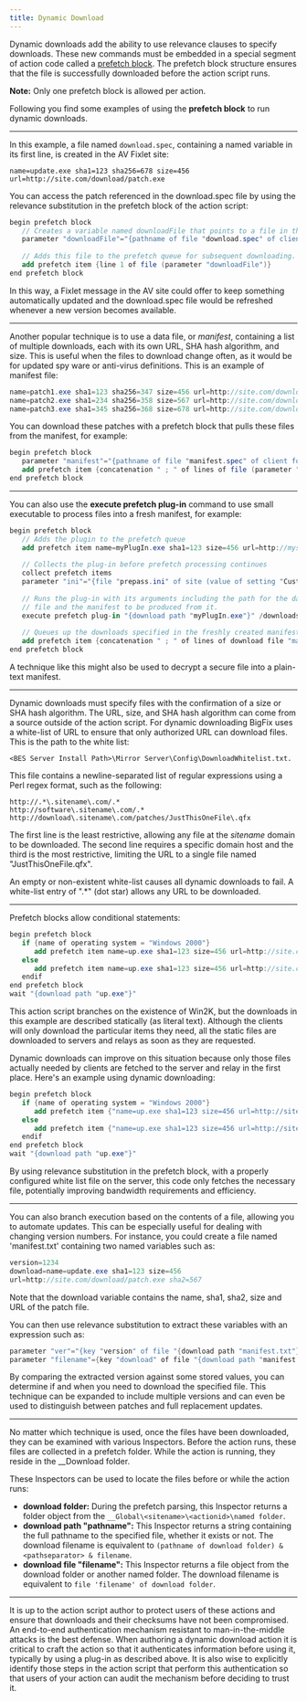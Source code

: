 ```yaml
---
title: Dynamic Download
---
```


Dynamic downloads add the ability to use relevance clauses to specify downloads. 
These new commands must be embedded in a special segment of action code called a [prefetch block](./prefetch_block.html).
The prefetch block structure ensures that the file is successfully downloaded before the action script runs.

**Note:** Only one prefetch block is allowed per action.


Following you find some examples of using the **prefetch block** to run dynamic downloads.

---

In this example, a file named `download.spec`, containing a named variable in its 
first line, is created in the AV Fixlet site: 

```
name=update.exe sha1=123 sha256=678 size=456 url=http://site.com/download/patch.exe
```

You can access the patch referenced in the download.spec file by using the relevance 
substitution in the prefetch block of the action script:

```actionscript
begin prefetch block
   // Creates a variable named downloadFile that points to a file in the AV site.
   parameter "downloadFile"="{pathname of file "download.spec" of client folder of site "AV"}"
		
   // Adds this file to the prefetch queue for subsequent downloading.
   add prefetch item {line 1 of file (parameter "downloadFile")}
end prefetch block
```

In this way, a Fixlet message in the AV site could offer to keep something
automatically updated and the download.spec file would be refreshed whenever a
new version becomes available.

---

Another popular technique is to use a data file, or *manifest*, containing a list of
multiple downloads, each with its own URL, SHA hash algorithm, and size. This is useful 
when the files to download change often, as it would be for updated spy ware or
anti-virus definitions. This is an example of manifest file:

```actionscript
name=patch1.exe sha1=123 sha256=347 size=456 url=http://site.com/download/patch1.exe
name=patch2.exe sha1=234 sha256=358 size=567 url=http://site.com/download/patch2.exe
name=patch3.exe sha1=345 sha256=368 size=678 url=http://site.com/download/patch3.exe
```

You can download these patches with a prefetch block that pulls these files from the manifest, 
for example:

```actionscript
begin prefetch block
   parameter "manifest"="{pathname of file "manifest.spec" of client folder of site "AV"}"
   add prefetch item {concatenation " ; " of lines of file (parameter "manifest")}
end prefetch block
```

---

You can also use the **execute prefetch plug-in** command to use small executable to process 
files into a fresh manifest, for example:

```actionscript
begin prefetch block
   // Adds the plugin to the prefetch queue 
   add prefetch item name=myPlugIn.exe sha1=123 size=456 url=http://mysite/plugin.exe sha2=347
      
   // Collects the plug-in before prefetch processing continues
   collect prefetch items
   parameter "ini"="{file "prepass.ini" of site (value of setting "CustomSite") of client}"
		 
   // Runs the plug-in with its arguments including the path for the data 
   // file and the manifest to be produced from it.
   execute prefetch plug-in "{download path "myPlugIn.exe"}" /downloads "{parameter "ini"}" "{download path "manifest"}"
		 
   // Queues up the downloads specified in the freshly created manifest	 
   add prefetch item {concatenation " ; " of lines of download file "manifest"}
end prefetch block
```

A technique like this might also be used to decrypt a secure file into 
a plain-text manifest.

---

Dynamic downloads must specify files with the confirmation of a size or SHA hash
algorithm. The URL, size, and SHA hash algorithm can come from a source outside
of the action script. For dynamic downloading BigFix uses a white-list of URL to 
ensure that only authorized URL can download files. This is the path
to the white list: 

```
<BES Server Install Path>\Mirror Server\Config\DownloadWhitelist.txt. 
```

This file contains a newline-separated list of regular
expressions using a Perl regex format, such as the following:

```
http://.*\.sitename\.com/.*
http://software\.sitename\.com/.*
http://download\.sitename\.com/patches/JustThisOneFile\.qfx
```

The first line is the least restrictive, allowing any file at the *sitename*
domain to be downloaded. The second line requires a specific domain host
and the third is the most restrictive, limiting the URL to a single file
named "JustThisOneFile.qfx". 

An empty or non-existent white-list causes all dynamic downloads to fail.
A white-list entry of ".*" (dot star) allows any URL to be downloaded.

---

Prefetch blocks allow conditional statements:

```actionscript
begin prefetch block
   if {name of operating system = "Windows 2000"}
      add prefetch item name=up.exe sha1=123 size=456 url=http://site.com/patch2k.exe sha2=567
   else
      add prefetch item name=up.exe sha1=123 size=456 url=http://site.com/patch.exe sha2=567
   endif
end prefetch block
wait "{download path "up.exe"}"
```

This action script branches on the existence of Win2K, but the downloads in this 
example are described statically (as literal text). Although the clients will only 
download the particular items they need, all the static files are downloaded to servers 
and relays as soon as they are requested. 


Dynamic downloads can improve on this situation because only those files actually 
needed by clients are fetched to the server and relay in the first place. 
Here's an example using dynamic downloading:

```actionscript
begin prefetch block
   if {name of operating system = "Windows 2000"}
      add prefetch item {"name=up.exe sha1=123 size=456 url=http://site.com/patch2k.exe"} sha2=567
   else
      add prefetch item {"name=up.exe sha1=123 size=456 url=http://site.com/patch.exe"} sha2=567
   endif
end prefetch block
wait "{download path "up.exe"}"
```

By using relevance substitution in the prefetch block, with a properly configured white list 
file on the server, this code only fetches the necessary file, potentially improving bandwidth 
requirements and efficiency.

---

You can also branch execution based on the contents of a file, allowing you to
automate updates. This can be especially useful for dealing with changing version
numbers. For instance, you could create a file named 'manifest.txt' containing two
named variables such as:

```actionscript
version=1234
download=name=update.exe sha1=123 size=456
url=http://site.com/download/patch.exe sha2=567
``` 

Note that the download variable contains the name, sha1, sha2, size and URL
of the patch file.

You can then use relevance substitution to extract these variables with
an expression such as:

```actionscript
parameter "ver"="{key "version" of file "{download path "manifest.txt"}"}"
parameter "filename"={key "download" of file "{download path "manifest.txt"}"}
```

By comparing the extracted version against some stored values, you can determine
if and when you need to download the specified file. This technique can be
expanded to include multiple versions and can even be used to distinguish between
patches and full replacement updates.

---

No matter which technique is used, once the files have been downloaded, they can
be examined with various Inspectors. Before the action runs, these files are collected
in a prefetch folder. While the action is running, they reside in the __Download folder.

These Inspectors can be used to locate the files before or while the action runs:
* **download folder:** During the prefetch parsing, this Inspector returns a folder
object from the `__Global\<sitename>\<actionid>\named folder`.
* **download path "pathname":** This Inspector returns a string containing the full
pathname to the specified file, whether it exists or not. The download filename
is equivalent to `(pathname of download folder) & <pathseparator> & filename`.
* **download file "filename":** This Inspector returns a file object from the download
folder or another named folder. The download filename is equivalent to `file
'filename' of download folder`. 

---

It is up to the action script author to protect users of these actions and ensure 
that downloads and their checksums have not been compromised. An end-to-end authentication 
mechanism resistant to man-in-the-middle attacks is the best defense. When authoring 
a dynamic download action it is critical to craft the action so that it authenticates 
information before using it, typically by using a plug-in as described above. 
It is also wise to explicitly identify those steps in the action script that perform 
this authentication so that users of your action can audit the mechanism before deciding 
to trust it.
